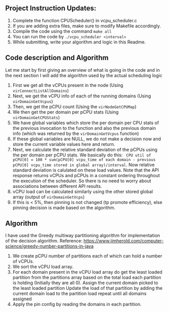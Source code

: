 ## Project Instruction Updates:

1. Complete the function CPUScheduler() in vcpu_scheduler.c
2. If you are adding extra files, make sure to modify Makefile accordingly.
3. Compile the code using the command `make all`
4. You can run the code by `./vcpu_scheduler <interval>`
5. While submitting, write your algorithm and logic in this Readme.

## Code description and Algorithm
Let me start by first giving an overview of what is going in the code and in the next section I will add the algorithm used by the actual scheduling logic

1. First we get all the vCPUs present in the node (Using `virConnectListAllDomains`)
2. Next, we get the vCPU info of each of the running domains (Using `virDomainGetVcpus`)
3. Then, we get the pCPU count (Using the `virNodeGetCPUMap`)
4. We then get the per domain per pCPU stats (Using `virDomainGetCPUStats`)
5. We have global variables which store the per domain per CPU stats of the previous invocation to the function and also the previous domain info (which was returned by the `virDomainGetVcpus` function)
6. If these global variables are NULL, we do not make a decision now and store the current variable values here and return.
7. Next, we calculate the relative standard deviation of the pCPUs using the per domain per pCPU stats. We basically do this: ` CPU util of pCPU[0] = 100 * sum(pCPU[0] vcpu_time of each domain - previous pCPU[0] vcpu_time stored in global array)/interval`. Now relative standard deviation is calulated on these load values. Note that the API response returns vCPUs and pCPUs in a constant ordering throughout the execution of the scheduler. So there is no need to worry about associations between different API results.
8. vCPU load can be calculated similarly using the other stored global array (output of `virDomainGetVcps`)
9. If this is < 5%, then pinning is not changed (tp promote efficiency), else pinning decision is made based on the algorithm.

## Algorithm
I have used the Greedy multiway partitioning algorithm for implementation of the decision algorithm. Reference: https://www.jimherold.com/computer-science/greedy-number-partitions-in-java

1. We create pCPU number of partitions each of which can hold a number of vCPUs.
2. We sort the vCPU load array.
3.  For each domain present in the vCPU load array do
		get the least loaded partition from the partitions array based on the total load each partition is holding (Initially they are all 0).
		Assign the current domain picked to the least loaded partition
		Update the load of that partition by adding the current domain load to the partition load
	repeat until all domains assigned
4. Apply the pin config by reading the domains in each partition.



